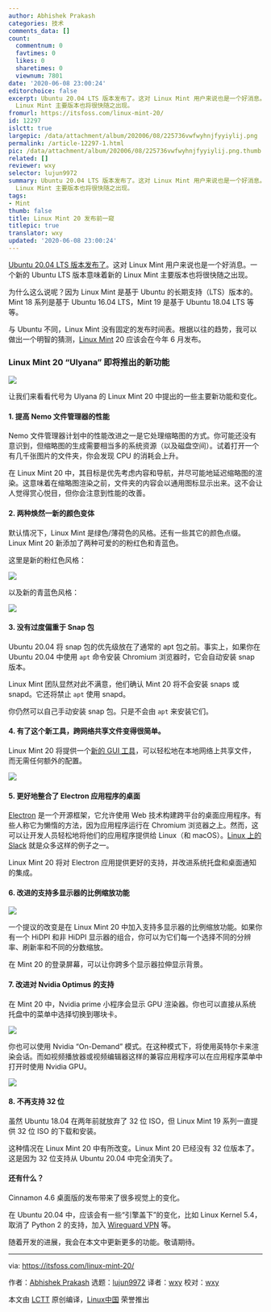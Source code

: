 ```yaml
---
author: Abhishek Prakash
categories: 技术
comments_data: []
count:
  commentnum: 0
  favtimes: 0
  likes: 0
  sharetimes: 0
  viewnum: 7801
date: '2020-06-08 23:00:24'
editorchoice: false
excerpt: Ubuntu 20.04 LTS 版本发布了。这对 Linux Mint 用户来说也是一个好消息。一个新的 Ubuntu LTS 版本意味着新的
  Linux Mint 主要版本也将很快随之出现。
fromurl: https://itsfoss.com/linux-mint-20/
id: 12297
islctt: true
largepic: /data/attachment/album/202006/08/225736vwfwyhnjfyyiylij.png
permalink: /article-12297-1.html
pic: /data/attachment/album/202006/08/225736vwfwyhnjfyyiylij.png.thumb.jpg
related: []
reviewer: wxy
selector: lujun9972
summary: Ubuntu 20.04 LTS 版本发布了。这对 Linux Mint 用户来说也是一个好消息。一个新的 Ubuntu LTS 版本意味着新的
  Linux Mint 主要版本也将很快随之出现。
tags:
- Mint
thumb: false
title: Linux Mint 20 发布前一窥
titlepic: true
translator: wxy
updated: '2020-06-08 23:00:24'
---
```


[Ubuntu 20.04 LTS 版本发布了](https://itsfoss.com/ubuntu-20-04-release-features/)。这对 Linux Mint 用户来说也是一个好消息。一个新的 Ubuntu LTS 版本意味着新的 Linux Mint 主要版本也将很快随之出现。


为什么这么说呢？因为 Linux Mint 是基于 Ubuntu 的长期支持（LTS）版本的。Mint 18 系列是基于 Ubuntu 16.04 LTS，Mint 19 是基于 Ubuntu 18.04 LTS 等等。


与 Ubuntu 不同，Linux Mint 没有固定的发布时间表。根据以往的趋势，我可以做出一个明智的猜测，[Linux Mint](https://www.linuxmint.com/) 20 应该会在今年 6 月发布。


### Linux Mint 20 “Ulyana” 即将推出的新功能


![](/data/attachment/album/202006/08/225736vwfwyhnjfyyiylij.png)


让我们来看看代号为 Ulyana 的 Linux Mint 20 中提出的一些主要新功能和变化。


#### 1. 提高 Nemo 文件管理器的性能


Nemo 文件管理器计划中的性能改进之一是它处理缩略图的方式。你可能还没有意识到，但缩略图的生成需要相当多的系统资源（以及磁盘空间）。试着打开一个有几千张图片的文件夹，你会发现 CPU 的消耗会上升。


在 Linux Mint 20 中，其目标是优先考虑内容和导航，并尽可能地延迟缩略图的渲染。这意味着在缩略图渲染之前，文件夹的内容会以通用图标显示出来。这不会让人觉得赏心悦目，但你会注意到性能的改善。


#### 2. 两种焕然一新的颜色变体


默认情况下，Linux Mint 是绿色/薄荷色的风格。还有一些其它的颜色点缀。Linux Mint 20 新添加了两种可爱的的粉红色和青蓝色。


这里是新的粉红色风格：


![](/data/attachment/album/202006/08/225809bwpp99taaacwu6zl.jpg)


以及新的青蓝色风格：


![](/data/attachment/album/202006/08/225801b9x0yz07e4qtzui9.jpg)


#### 3. 没有过度偏重于 Snap 包


Ubuntu 20.04 将 snap 包的优先级放在了通常的 apt 包之前。事实上，如果你在 Ubuntu 20.04 中使用 `apt` 命令安装 Chromium 浏览器时，它会自动安装 snap 版本。


Linux Mint 团队显然对此不满意，他们确认 Mint 20 将不会安装 snaps 或 snapd。它还将禁止 `apt` 使用 snapd。


你仍然可以自己手动安装 snap 包。只是不会由 `apt` 来安装它们。


#### 4. 有了这个新工具，跨网络共享文件变得很简单。


Linux Mint 20 将提供一个[新的 GUI 工具](https://blog.linuxmint.com/?p=3863)，可以轻松地在本地网络上共享文件，而无需任何额外的配置。


![](/data/attachment/album/202006/08/225858piokkkkk8t5934et.png)


#### 5. 更好地整合了 Electron 应用程序的桌面


[Electron](https://www.electronjs.org/) 是一个开源框架，它允许使用 Web 技术构建跨平台的桌面应用程序。有些人称它为懒惰的方法，因为应用程序运行在 Chromium 浏览器之上。然而，这可以让开发人员轻松地将他们的应用程序提供给 Linux（和 macOS）。[Linux 上的 Slack](https://itsfoss.com/slack-use-linux/) 就是众多这样的例子之一。


Linux Mint 20 将对 Electron 应用提供更好的支持，并改进系统托盘和桌面通知的集成。


#### 6. 改进的支持多显示器的比例缩放功能


![](/data/attachment/album/202006/08/225941jvosszjggrptcgcj.png)


一个提议的改变是在 Linux Mint 20 中加入支持多显示器的比例缩放功能。如果你有一个 HiDPI 和非 HiDPI 显示器的组合，你可以为它们每一个选择不同的分辨率、刷新率和不同的分数缩放。


在 Mint 20 的登录屏幕，可以让你跨多个显示器拉伸显示背景。


#### 7. 改进对 Nvidia Optimus 的支持


在 Mint 20 中，Nvidia prime 小程序会显示 GPU 渲染器。你也可以直接从系统托盘中的菜单中选择切换到哪块卡。


![](/data/attachment/album/202006/08/230002bifl778l8m1n4460.png)


你也可以使用 Nvidia “On-Demand” 模式。在这种模式下，将使用英特尔卡来渲染会话。而如视频播放器或视频编辑器这样的兼容应用程序可以在应用程序菜单中打开时使用 Nvidia GPU。


![](/data/attachment/album/202006/08/230010vammkvbm2kojmrmm.png)


#### 8. 不再支持 32 位


虽然 Ubuntu 18.04 在两年前就放弃了 32 位 ISO，但 Linux Mint 19 系列一直提供 32 位 ISO 的下载和安装。


这种情况在 Linux Mint 20 中有所改变。Linux Mint 20 已经没有 32 位版本了。这是因为 32 位支持从 Ubuntu 20.04 中完全消失了。


#### 还有什么？


Cinnamon 4.6 桌面版的发布带来了很多视觉上的变化。


在 Ubuntu 20.04 中，应该会有一些“引擎盖下”的变化，比如 Linux Kernel 5.4，取消了 Python 2 的支持，加入 [Wireguard VPN](https://itsfoss.com/wireguard/) 等。


随着开发的进展，我会在本文中更新更多的功能。敬请期待。




---


via: <https://itsfoss.com/linux-mint-20/>


作者：[Abhishek Prakash](https://itsfoss.com/author/abhishek/) 选题：[lujun9972](https://github.com/lujun9972) 译者：[wxy](https://github.com/wxy) 校对：[wxy](https://github.com/wxy)


本文由 [LCTT](https://github.com/LCTT/TranslateProject) 原创编译，[Linux中国](https://linux.cn/) 荣誉推出